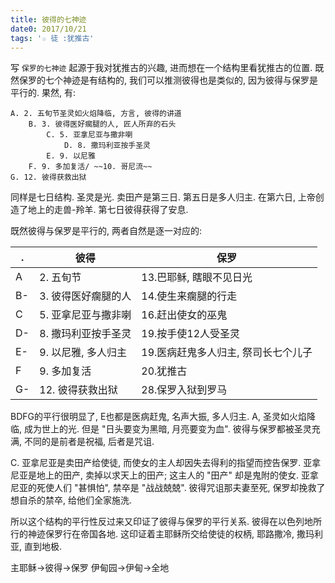 ```yaml
---
title: 彼得的七神迹
date0: 2017/10/21
tags: '☆ 徒 :犹推古'
---
```


写 `保罗的七神迹` 起源于我对犹推古的兴趣, 进而想在一个结构里看犹推古的位置. 既然保罗的七个神迹是有结构的, 我们可以推测彼得也是类似的, 因为彼得与保罗是平行的. 果然, 有:

    A. 2. 五旬节圣灵如火焰降临, 方言, 彼得的讲道
        B. 3. 彼得医好瘸腿的人, 匠人所弃的石头
            C. 5. 亚拿尼亚与撒非喇
                D. 8. 撒玛利亚按手圣灵
            E. 9. 以尼雅
        F. 9. 多加复活/ ~~10. 哥尼流~~
    G. 12. 彼得获救出狱

同样是七日结构.
圣灵是光. 卖田产是第三日. 第五日是多人归主. 在第六日, 上帝创造了地上的走兽-羚羊. 第七日彼得获得了安息.

既然彼得与保罗是平行的, 两者自然是逐一对应的:

.  | 彼得                | 保罗
---|---------------------|----------------------------------------
A  | 2. 五旬节           | 13.巴耶稣, 瞎眼不见日光
B- | 3. 彼得医好瘸腿的人 | 14.使生来瘸腿的行走
C  | 5. 亚拿尼亚与撒非喇 | 16.赶出使女的巫鬼
D- | 8. 撒玛利亚按手圣灵 | 19.按手使12人受圣灵
E- | 9. 以尼雅, 多人归主 | 19.医病赶鬼多人归主, 祭司长七个儿子
F  | 9. 多加复活         | 20.犹推古
G- | 12. 彼得获救出狱    | 28.保罗入狱到罗马

BDFG的平行很明显了, E也都是医病赶鬼, 名声大振, 多人归主.
A, 圣灵如火焰降临, 成为世上的光. 但是 "日头要变为黑暗, 月亮要变为血". 彼得与保罗都被圣灵充满, 不同的是前者是祝福, 后者是咒诅.

C. 亚拿尼亚是卖田产给使徒, 而使女的主人却因失去得利的指望而控告保罗. 亚拿尼亚是地上的田产, 卖掉以求天上的田产; 这主人的 "田产" 却是鬼附的使女. 亚拿尼亚的死使人们 "甚惧怕", 禁卒是 "战战兢兢". 彼得咒诅那夫妻至死, 保罗却挽救了想自杀的禁卒, 给他们全家施洗.

<!-- 哥尼流 与 犹推古 呢:

海边       | 海边
彼得在房顶 | 保罗在楼上
白天       | 晚上
魂游象外   | 瞌睡
用餐       | 擘饼
施洗       | 复活

第六日对应着会幕中的洗濯盆, 是祭司入职的日子, 所以哥尼流第六日受洗, 成为祭司的族类. 这个犹推古呢, 保罗伏在他身上, 是赎罪日遮盖的符号.

哥尼流: 摩西-圣灵
犹推古: 以利沙-复活 -->

所以这个结构的平行性反过来又印证了彼得与保罗的平行关系. 彼得在以色列地所行的神迹保罗行在帝国各地. 这印证着主耶稣所交给使徒的权柄, 耶路撒冷, 撒玛利亚, 直到地极.

主耶稣->彼得->保罗
伊甸园->伊甸->全地
